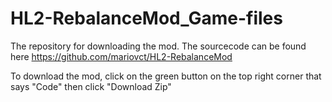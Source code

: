 # HL2-RebalanceMod_Game-files
The repository for downloading the mod.
The sourcecode can be found here https://github.com/mariovct/HL2-RebalanceMod

To download the mod, click on the green button on the top right corner that says "Code" then click "Download Zip"
